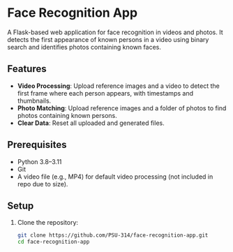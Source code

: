 # Face Recognition App

A Flask-based web application for face recognition in videos and photos. It detects the first appearance of known persons in a video using binary search and identifies photos containing known faces.

## Features
- **Video Processing**: Upload reference images and a video to detect the first frame where each person appears, with timestamps and thumbnails.
- **Photo Matching**: Upload reference images and a folder of photos to find photos containing known persons.
- **Clear Data**: Reset all uploaded and generated files.

## Prerequisites
- Python 3.8–3.11
- Git
- A video file (e.g., MP4) for default video processing (not included in repo due to size).

## Setup
1. Clone the repository:
   ```bash
   git clone https://github.com/PSU-314/face-recognition-app.git
   cd face-recognition-app